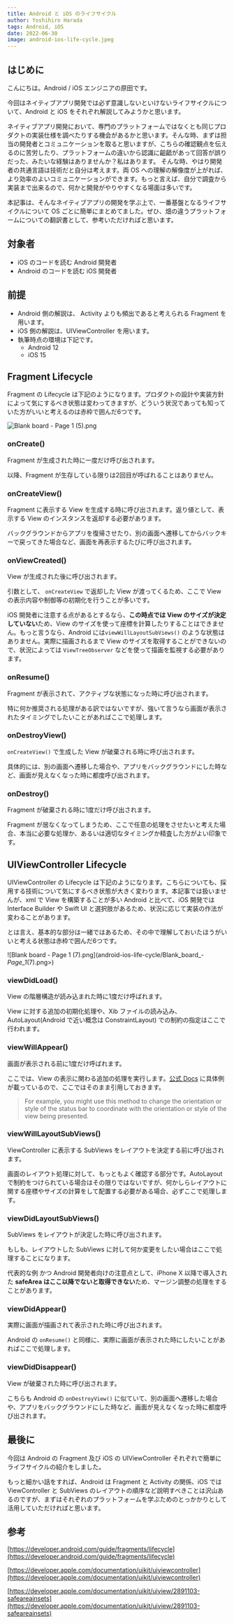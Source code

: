 ```yaml
---
title: Android と iOS のライフサイクル
author: Yoshihiro Harada
tags: Android, iOS
date: 2022-06-30
image: android-ios-life-cycle.jpeg
---
```


## はじめに

こんにちは。Android / iOS エンジニアの原田です。

今回はネイティブアプリ開発では必ず意識しないといけないライフサイクルについて、Android と iOS をそれぞれ解説してみようかと思います。

ネイティブアプリ開発において、専門のプラットフォームではなくとも同じプロダクトの実装仕様を調べたりする機会があるかと思います。そんな時、まずは担当の開発者とコミュニケーションを取ると思いますが、こちらの確認観点を伝えるのに苦労したり、プラットフォームの違いから認識に齟齬があって回答が誤りだった、みたいな経験はありませんか？私はあります。
そんな時、やはり開発者の共通言語は技術だと自分は考えます。両 OS への理解の解像度が上がれば、より効率のよいコミュニケーションができます。もっと言えば、自分で調査から実装まで出来るので、何かと開発がやりやすくなる場面は多いです。

本記事は、そんなネイティブアプリの開発を学ぶ上で、一番基盤となるライフサイクルについて OS ごとに簡単にまとめてました。ぜひ、畑の違うプラットフォームについての翻訳書として、参考いただければと思います。

## 対象者

- iOS のコードを読む Android 開発者
- Android のコードを読む iOS 開発者

## 前提

- Android 側の解説は、 Activity よりも頻出であると考えられる Fragment を用います。
- iOS 側の解説は、UIViewController を用います。
- 執筆時点の環境は下記です。
    - Android 12
    - iOS 15

## Fragment Lifecycle

Fragment の Lifecycle は下記のようになります。プロダクトの設計や実装方針によって気にするべき状態は変わってきますが、どういう状況であっても知っていた方がいいと考えるのは赤枠で囲んだ6つです。

![Blank board - Page 1 (5).png](<content/android-ios-life-cycle/Blank_board_-_Page_1_(5).png>)

### onCreate()

Fragment が生成された時に一度だけ呼び出されます。

以降、Fragment が生存している限りは2回目が呼ばれることはありません。

### onCreateView()

Fragment に表示する View を生成する時に呼び出されます。返り値として、表示する View のインスタンスを返却する必要があります。

バックグラウンドからアプリを復帰させたり、別の画面へ遷移してからバックキーで戻ってきた場合など、画面を再表示するたびに呼び出されます。

### onViewCreated()

View が生成された後に呼び出されます。

引数として、 `onCreateView` で返却した View が渡ってくるため、ここで View の表示内容や制御等の初期化を行うことが多いです。

iOS 開発者に注意する点があるとするなら、**この時点では View のサイズが決定していない**ため、View のサイズを使って座標を計算したりすることはできません。もっと言うなら、Android には`viewWillLayoutSubViews()` のような状態はありません。実際に描画されるまで View のサイズを取得することができないので、状況によっては `ViewTreeObserver` などを使って描画を監視する必要があります。

### onResume()

Fragment が表示されて、アクティブな状態になった時に呼び出されます。

特に何か推奨される処理がある訳ではないですが、強いて言うなら画面が表示されたタイミングでしたいことがあればここで処理します。

### onDestroyView()

`onCreateView()` で生成した View が破棄される時に呼び出されます。

具体的には、別の画面へ遷移した場合や、アプリをバックグラウンドにした時など、画面が見えなくなった時に都度呼び出されます。

### onDestroy()

Fragment が破棄される時に1度だけ呼び出されます。

Fragment が居なくなってしまうため、ここで任意の処理をさせたいと考えた場合、本当に必要な処理か、あるいは適切なタイミングか精査した方がよい印象です。

## UIViewController Lifecycle

UIViewController の Lifecycle は下記のようになります。こちらについても、採用する技術について気にするべき状態が大きく変わります。本記事では扱いませんが、xml で View を構築することが多い Android と比べて、iOS 開発では  Interface Builder や Swift UI と選択肢があるため、状況に応じて実装の作法が変わることがあります。

とは言え、基本的な部分は一緒ではあるため、その中で理解しておいたほうがいいと考える状態は赤枠で囲んだ6つです。

![Blank board - Page 1 (7).png](<content/>android-ios-life-cycle/Blank_board_-_Page_1_(7).png>)

### viewDidLoad()

View の階層構造が読み込まれた時に1度だけ呼ばれます。

View に対する追加の初期化処理や、Xib ファイルの読み込み、AutoLayout(Android で近い概念は ConstraintLayout) での制約の指定はここで行われます。

### viewWillAppear()

画面が表示される前に1度だけ呼ばれます。

ここでは、View の表示に関わる追加の処理を実行します。[公式 Docs](https://developer.apple.com/documentation/uikit/uiviewcontroller/1621510-viewwillappear) に具体例が載っているので、ここではそのまま引用しておきます。

> For example, you might use this method to change the orientation or style of the status bar to coordinate with the orientation or style of the view being presented.

### viewWillLayoutSubViews()

ViewController に表示する SubViews をレイアウトを決定する前に呼び出されます。

画面のレイアウト処理に対して、もっともよく確認する部分です。AutoLayout で制約をつけられている場合はその限りではないですが、何かしらレイアウトに関する座標やサイズの計算をして配置する必要がある場合、必ずここで処理します。

### viewDidLayoutSubViews()

SubViews をレイアウトが決定した時に呼び出されます。

もしも、レイアウトした SubViews に対して何か変更をしたい場合はここで処理することになります。

代表的な例 かつ Android 開発者向けの注意点として、iPhone X 以降で導入された **safeArea はここ以降でないと取得できない**ため、マージン調整の処理をすることがあります。

### viewDidAppear()

 実際に画面が描画されて表示された時に呼び出されます。

Android の `onResume()` と同様に、実際に画面が表示された時にしたいことがあればここで処理します。

### viewDidDisappear()

View が破棄された時に呼び出されます。

こちらも Android の `onDestroyView()` に似ていて、別の画面へ遷移した場合や、アプリをバックグラウンドにした時など、画面が見えなくなった時に都度呼び出されます。

## 最後に

今回は Android の Fragment 及び iOS の UIViewController それぞれで簡単にライフサイクルの紹介をしました。

もっと細かい話をすれば、Android は Fragment と Activity の関係、iOS では ViewController と SubViews のレイアウトの順序など説明すべきことは沢山あるのですが、まずはそれぞれのプラットフォームを学ぶためのとっかかりとして活用していただければと思います。

## 参考

[https://developer.android.com/guide/fragments/lifecycle](https://developer.android.com/guide/fragments/lifecycle)

[https://developer.apple.com/documentation/uikit/uiviewcontroller](https://developer.apple.com/documentation/uikit/uiviewcontroller)

[https://developer.apple.com/documentation/uikit/uiview/2891103-safeareainsets](https://developer.apple.com/documentation/uikit/uiview/2891103-safeareainsets)
